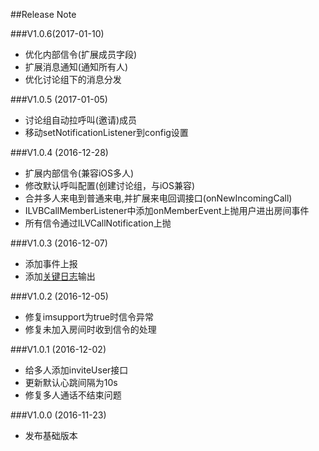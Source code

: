 ﻿##Release Note

###V1.0.6(2017-01-10)
 - 优化内部信令(扩展成员字段)
 - 扩展消息通知(通知所有人)
 - 优化讨论组下的消息分发
 
###V1.0.5 (2017-01-05)
 - 讨论组自动拉呼叫(邀请)成员
 - 移动setNotificationListener到config设置

###V1.0.4 (2016-12-28)
 - 扩展内部信令(兼容iOS多人)
 - 修改默认呼叫配置(创建讨论组，与iOS兼容)
 - 合并多人来电到普通来电,并扩展来电回调接口(onNewIncomingCall)
 - ILVBCallMemberListener中添加onMemberEvent上抛用户进出房间事件
 - 所有信令通过ILVCallNotification上抛
 
###V1.0.3 (2016-12-07)
- 添加事件上报
- 添加[关键日志](./mainlog.md)输出
 
###V1.0.2 (2016-12-05)
- 修复imsupport为true时信令异常
- 修复未加入房间时收到信令的处理

###V1.0.1 (2016-12-02)
- 给多人添加inviteUser接口
- 更新默认心跳间隔为10s
- 修复多人通话不结束问题

###V1.0.0 (2016-11-23)
- 发布基础版本
